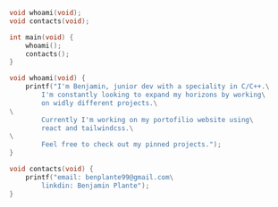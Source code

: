 
```c
void whoami(void);
void contacts(void);

int main(void) {
	whoami();
	contacts();
}

void whoami(void) {
	printf("I'm Benjamin, junior dev with a speciality in C/C++.\
		I'm constantly looking to expand my horizons by working\
		on widly different projects.\
\
		Currently I'm working on my portofilio website using\
		react and tailwindcss.\
\
		Feel free to check out my pinned projects.");
}

void contacts(void) {
	printf("email: benplante99@gmail.com\
		linkdin: Benjamin Plante");
}
```
<!--
**walord99/Walord99** is a ✨ _special_ ✨ repository because its `README.md` (this file) appears on your GitHub profile.

Here are some ideas to get you started:

- 🔭 I’m currently working on ...
- 🌱 I’m currently learning ...
- 👯 I’m looking to collaborate on ...
- 🤔 I’m looking for help with ...
- 💬 Ask me about ...
- 📫 How to reach me: ...
- 😄 Pronouns: ...
- ⚡ Fun fact: ...
-->
